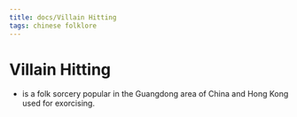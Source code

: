 ```yaml
---
title: docs/Villain Hitting
tags: chinese folklore
---
```


# Villain Hitting
- is a folk sorcery popular in the Guangdong area of China and Hong Kong used for exorcising.